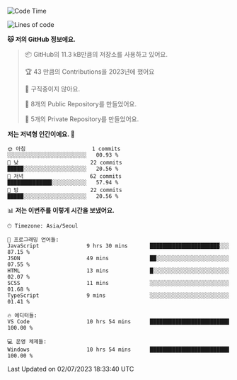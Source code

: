   <!--START_SECTION:waka-->
![Code Time](http://img.shields.io/badge/Code%20Time-103%20hrs%2042%20mins-blue)

![Lines of code](https://img.shields.io/badge/%EC%A0%80%EB%8A%94%20%EC%97%AC%ED%83%9C%EA%B9%8C%EC%A7%80%20-44.8%20thousand%20%EC%A4%84%EC%9D%98%20%EC%BD%94%EB%93%9C%EB%A5%BC%20%EC%9E%91%EC%84%B1%ED%96%88%EC%96%B4%EC%9A%94.-blue)

**🐱 저의 GitHub 정보에요.** 

> 📦 GitHub의 11.3 kB만큼의 저장소를 사용하고 있어요. 
 > 
> 🏆 43 만큼의 Contributions을 2023년에 했어요
 > 
> 🚫 구직중이지 않아요.
 > 
> 📜 8개의 Public Repository를 만들었어요. 
 > 
> 🔑 5개의 Private Repository를 만들었어요. 
 > 
**저는 저녁형 인간이에요. 🦉** 

```text
🌞 아침                     1 commits           ░░░░░░░░░░░░░░░░░░░░░░░░░   00.93 % 
🌆 낮　                     22 commits          █████░░░░░░░░░░░░░░░░░░░░   20.56 % 
🌃 저녁                     62 commits          ██████████████░░░░░░░░░░░   57.94 % 
🌙 밤　                     22 commits          █████░░░░░░░░░░░░░░░░░░░░   20.56 % 
```


📊 **저는 이번주를 이렇게 시간을 보냈어요.** 

```text
🕑︎ Timezone: Asia/Seoul

💬 프로그래밍 언어들: 
JavaScript               9 hrs 30 mins       ██████████████████████░░░   87.15 % 
JSON                     49 mins             ██░░░░░░░░░░░░░░░░░░░░░░░   07.55 % 
HTML                     13 mins             █░░░░░░░░░░░░░░░░░░░░░░░░   02.07 % 
SCSS                     11 mins             ░░░░░░░░░░░░░░░░░░░░░░░░░   01.68 % 
TypeScript               9 mins              ░░░░░░░░░░░░░░░░░░░░░░░░░   01.41 % 

🔥 에디터들: 
VS Code                  10 hrs 54 mins      █████████████████████████   100.00 % 

💻 운영 체제들: 
Windows                  10 hrs 54 mins      █████████████████████████   100.00 % 
```


 Last Updated on 02/07/2023 18:33:40 UTC
<!--END_SECTION:waka-->
